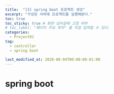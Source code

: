 ```yaml
---
title:  "[3] spring boot 프로젝트 생성"
excerpt: "구성된 서버에 프로젝트를 실행해본다."
toc: true
toc_sticky: true # 화면 넘어갈때 고정 여부
# toc_label: "페이지 주요 목차" 를 직접 입력할 수 있다.
categories:
  - Project01
tag:
  - controller
  - spring boot

last_modified_at: 2020-08-04T00:00:00-01:00
---
```


# spring boot

